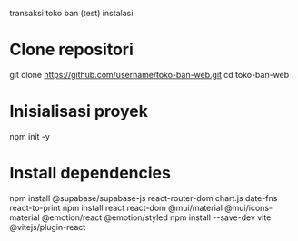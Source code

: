 transaksi toko ban (test)
instalasi
# Clone repositori
git clone https://github.com/username/toko-ban-web.git
cd toko-ban-web

# Inisialisasi proyek
npm init -y

# Install dependencies
npm install @supabase/supabase-js react-router-dom chart.js date-fns react-to-print
npm install react react-dom @mui/material @mui/icons-material @emotion/react @emotion/styled
npm install --save-dev vite @vitejs/plugin-react
